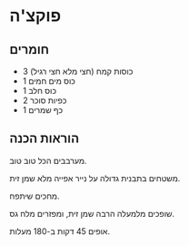 # פוקצ'ה

## חומרים

- 3 כוסות קמח (חצי מלא חצי רגיל)
- 1 כוס מים חמים
- 1 כוס חלב
- 2 כפיות סוכר
- 1 כף שמרים

## הוראות הכנה

מערבבים הכל טוב טוב.

משטחים בתבנית גדולה על נייר אפייה מלא שמן זית.

מחכים שיתפח.

שופכים מלמעלה הרבה שמן זית, ומפזרים מלח גס.

אופים 45 דקות ב-180 מעלות.

